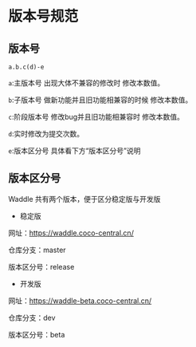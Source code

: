 # 版本号规范

## 版本号

`a.b.c(d)-e`

`a`:主版本号 出现大体不兼容的修改时 修改本数值。

`b`:子版本号 做新功能并且旧功能相兼容的时候 修改本数值。

`c`:阶段版本号 修改bug并且旧功能相兼容时 修改本数值。

`d`:实时修改为提交次数。

`e`:版本区分号 具体看下方“版本区分号”说明

## 版本区分号

Waddle 共有两个版本，便于区分稳定版与开发版

- 稳定版

网址：https://waddle.coco-central.cn/

仓库分支：master

版本区分号：release

- 开发版

网址：https://waddle-beta.coco-central.cn/

仓库分支：dev

版本区分号：beta